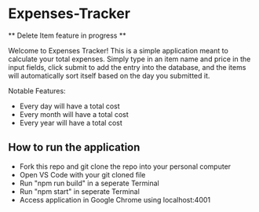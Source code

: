 # Expenses-Tracker


** Delete Item feature in progress **


Welcome to Expenses Tracker! This is a simple application meant to calculate your total expenses. Simply type in an item name and price in the input fields, click submit to add the entry into the database, and the items will automatically sort itself based on the day you submitted it.


Notable Features: 

- Every day will have a total cost
- Every month will have a total cost
- Every year will have a total cost


## How to run the application

- Fork this repo and git clone the repo into your personal computer
- Open VS Code with your git cloned file
- Run "npm run build" in a seperate Terminal
- Run "npm start" in seperate Terminal
- Access application in Google Chrome using localhost:4001
